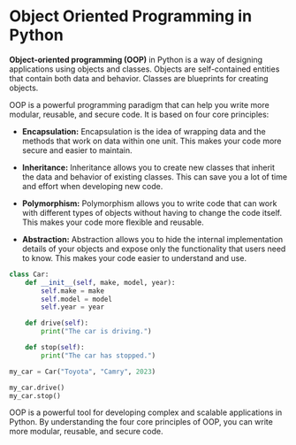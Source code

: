 # Object Oriented Programming in Python

**Object-oriented programming (OOP)** in Python is a way of designing applications using objects and classes. Objects are self-contained entities that contain both data and behavior. Classes are blueprints for creating objects.

OOP is a powerful programming paradigm that can help you write more modular, reusable, and secure code. It is based on four core principles:

- **Encapsulation:** Encapsulation is the idea of wrapping data and the methods that work on data within one unit. This makes your code more secure and easier to maintain.

- **Inheritance:** Inheritance allows you to create new classes that inherit the data and behavior of existing classes. This can save you a lot of time and effort when developing new code.

- **Polymorphism:** Polymorphism allows you to write code that can work with different types of objects without having to change the code itself. This makes your code more flexible and reusable.

- **Abstraction:** Abstraction allows you to hide the internal implementation details of your objects and expose only the functionality that users need to know. This makes your code easier to understand and use.

```python
class Car:
    def __init__(self, make, model, year):
        self.make = make
        self.model = model
        self.year = year

    def drive(self):
        print("The car is driving.")

    def stop(self):
        print("The car has stopped.")

my_car = Car("Toyota", "Camry", 2023)

my_car.drive()
my_car.stop()

```

OOP is a powerful tool for developing complex and scalable applications in Python. By understanding the four core principles of OOP, you can write more modular, reusable, and secure code.
